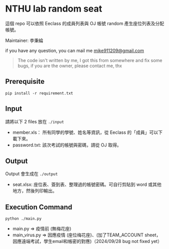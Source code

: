 # NTHU lab random seat
這個 repo 可以依照 Eeclass 的成員列表與 OJ 帳號 random 產生座位列表及分配帳號。

Maintainer: 李秉綸

if you have any question, you can mail me mike911209@gmail.com


> The code isn't written by me, I got this from somewhere and fix some bugs, if you are the owner, please contact me, thx

## Prerequisite
```
pip install -r requirement.txt
```

## Input
請將以下 2 files 放在 `./input`
- member.xls：
所有同學的學號、姓名等資訊，從 Eeclass 的「成員」可以下載下來。
- password.txt:
該次考試的帳號與密碼，請從 OJ 取得。

## Output
Output 會生成在 `./output`
- seat.xlsx:
座位表、簽到表、整理過的帳號密碼。可自行剪貼到 word 或其他地方，然後列印輸出。

## Execution Command
```
python ./main.py
```
- main.py
⇒ 疫情前   (無梅花座)
- main_virus.py
⇒ 因應疫情 (座位梅花座)、(加了TEAM_ACCOUNT sheet，因應遠端考試，學生email和帳密的對應)（2024/09/28 bug not fixed yet）